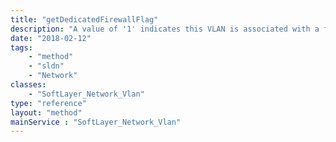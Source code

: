 ```yaml
---
title: "getDedicatedFirewallFlag"
description: "A value of '1' indicates this VLAN is associated with a firewall device. This does not include Hardware Firewalls."
date: "2018-02-12"
tags:
    - "method"
    - "sldn"
    - "Network"
classes:
    - "SoftLayer_Network_Vlan"
type: "reference"
layout: "method"
mainService : "SoftLayer_Network_Vlan"
---
```

